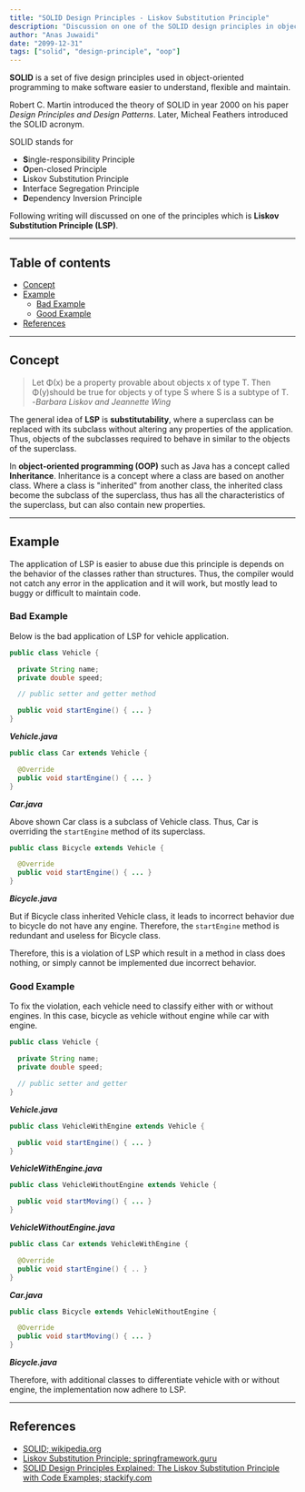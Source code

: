 ```yaml
---
title: "SOLID Design Principles - Liskov Substitution Principle"
description: "Discussion on one of the SOLID design principles in object-oriented software development"
author: "Anas Juwaidi"
date: "2099-12-31"
tags: ["solid", "design-principle", "oop"]
---
```


**SOLID** is a set of five design principles used in object-oriented programming to make software easier to understand, flexible and maintain.

Robert C. Martin introduced the theory of SOLID in year 2000 on his paper *Design Principles and Design Patterns*. Later, Micheal Feathers introduced the SOLID acronym.

SOLID stands for
- **S**ingle-responsibility Principle
- **O**pen-closed Principle
- **L**iskov Substitution Principle
- **I**nterface Segregation Principle
- **D**ependency Inversion Principle

Following writing will discussed on one of the principles which is **Liskov Substitution Principle (LSP)**.

---

## Table of contents
* [Concept](#concept)
* [Example](#example)
  * [Bad Example](#bad-example)
  * [Good Example](#good-example)
* [References](#references)

---

<a name="concept"></a>
## Concept

> Let Φ(x) be a property provable about objects x of type T. Then Φ(y)should be true for objects y of type S where S is a subtype of T.<br/>
> -*Barbara Liskov and Jeannette Wing*

The general idea of **LSP** is **substitutability**, where a superclass can be replaced with its subclass without altering any properties of the application. Thus, objects of the subclasses required to behave in similar to the objects of the superclass.

In **object-oriented programming (OOP)** such as Java has a concept called **Inheritance**. Inheritance is a concept where a class are based on another class. Where a class is "inherited" from another class, the inherited class become the subclass of the superclass, thus has all the characteristics of the superclass, but can also contain new properties.

---

<a name="example"></a>
## Example

The application of LSP is easier to abuse due this principle is depends on the behavior of the classes rather than structures. Thus, the compiler would not catch any error in the application and it will work, but mostly lead to buggy or difficult to maintain code.

<a name="bad-example"></a>
### Bad Example

Below is the bad application of LSP for vehicle application.

```java
public class Vehicle {

  private String name;
  private double speed;

  // public setter and getter method

  public void startEngine() { ... }
}
```
***Vehicle.java***

```java
public class Car extends Vehicle {

  @Override
  public void startEngine() { ... }
}
```
***Car.java***

Above shown Car class is a subclass of Vehicle class. Thus, Car is overriding the `startEngine` method of its superclass.

```java
public class Bicycle extends Vehicle {

  @Override
  public void startEngine() { ... }
}
```
***Bicycle.java***

But if Bicycle class inherited Vehicle class, it leads to incorrect behavior due to bicycle do not have any engine. Therefore, the `startEngine` method is redundant and useless for Bicycle class.

Therefore, this is a violation of LSP which result in a method in class does nothing, or simply cannot be implemented due incorrect behavior.

<a name="good-example"></a>
### Good Example

To fix the violation, each vehicle need to classify either with or without engines. In this case, bicycle as vehicle without engine while car with engine.

```java
public class Vehicle {

  private String name;
  private double speed;

  // public setter and getter
}
```
***Vehicle.java***

```java
public class VehicleWithEngine extends Vehicle {

  public void startEngine() { ... }
}
```
***VehicleWithEngine.java***

```java
public class VehicleWithoutEngine extends Vehicle {

  public void startMoving() { ... }
}
```
***VehicleWithoutEngine.java***

```java
public class Car extends VehicleWithEngine {

  @Override
  public void startEngine() { .. }
}
```
***Car.java***

```java
public class Bicycle extends VehicleWithoutEngine {

  @Override
  public void startMoving() { ... }
}
```
***Bicycle.java***

Therefore, with additional classes to differentiate vehicle with or without engine, the implementation now adhere to LSP.

---

<a name="references"></a>
## References

* [SOLID; wikipedia.org](https://en.wikipedia.org/wiki/SOLID)
* [Liskov Substitution Principle; springframework.guru](https://springframework.guru/principles-of-object-oriented-design/liskov-substitution-principle/)
* [SOLID Design Principles Explained: The Liskov Substitution Principle with Code Examples; stackify.com](https://stackify.com/solid-design-liskov-substitution-principle/)
